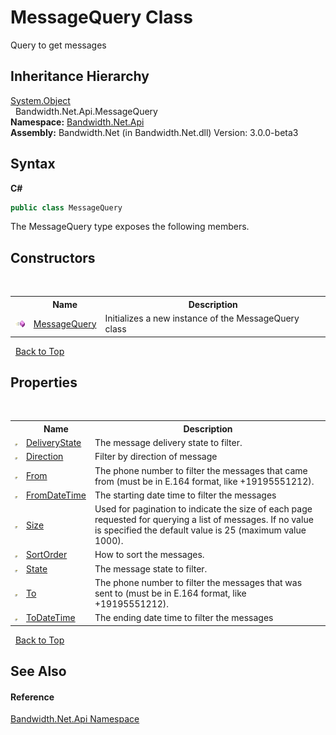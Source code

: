 ﻿# MessageQuery Class
 

Query to get messages


## Inheritance Hierarchy
<a href="http://msdn2.microsoft.com/en-us/library/e5kfa45b" target="_blank">System.Object</a><br />&nbsp;&nbsp;Bandwidth.Net.Api.MessageQuery<br />
**Namespace:**&nbsp;<a href ="N_Bandwidth_Net_Api.md">Bandwidth.Net.Api</a><br />**Assembly:**&nbsp;Bandwidth.Net (in Bandwidth.Net.dll) Version: 3.0.0-beta3

## Syntax

**C#**<br />
``` C#
public class MessageQuery
```

The MessageQuery type exposes the following members.


## Constructors
&nbsp;<table><tr><th></th><th>Name</th><th>Description</th></tr><tr><td>![Public method](media/pubmethod.gif "Public method")</td><td><a href ="M_Bandwidth_Net_Api_MessageQuery__ctor.md">MessageQuery</a></td><td>
Initializes a new instance of the MessageQuery class</td></tr></table>&nbsp;
<a href="#messagequery-class">Back to Top</a>

## Properties
&nbsp;<table><tr><th></th><th>Name</th><th>Description</th></tr><tr><td>![Public property](media/pubproperty.gif "Public property")</td><td><a href ="P_Bandwidth_Net_Api_MessageQuery_DeliveryState.md">DeliveryState</a></td><td>
The message delivery state to filter.</td></tr><tr><td>![Public property](media/pubproperty.gif "Public property")</td><td><a href ="P_Bandwidth_Net_Api_MessageQuery_Direction.md">Direction</a></td><td>
Filter by direction of message</td></tr><tr><td>![Public property](media/pubproperty.gif "Public property")</td><td><a href ="P_Bandwidth_Net_Api_MessageQuery_From.md">From</a></td><td>
The phone number to filter the messages that came from (must be in E.164 format, like +19195551212).</td></tr><tr><td>![Public property](media/pubproperty.gif "Public property")</td><td><a href ="P_Bandwidth_Net_Api_MessageQuery_FromDateTime.md">FromDateTime</a></td><td>
The starting date time to filter the messages</td></tr><tr><td>![Public property](media/pubproperty.gif "Public property")</td><td><a href ="P_Bandwidth_Net_Api_MessageQuery_Size.md">Size</a></td><td>
Used for pagination to indicate the size of each page requested for querying a list of messages. If no value is specified the default value is 25 (maximum value 1000).</td></tr><tr><td>![Public property](media/pubproperty.gif "Public property")</td><td><a href ="P_Bandwidth_Net_Api_MessageQuery_SortOrder.md">SortOrder</a></td><td>
How to sort the messages.</td></tr><tr><td>![Public property](media/pubproperty.gif "Public property")</td><td><a href ="P_Bandwidth_Net_Api_MessageQuery_State.md">State</a></td><td>
The message state to filter.</td></tr><tr><td>![Public property](media/pubproperty.gif "Public property")</td><td><a href ="P_Bandwidth_Net_Api_MessageQuery_To.md">To</a></td><td>
The phone number to filter the messages that was sent to (must be in E.164 format, like +19195551212).</td></tr><tr><td>![Public property](media/pubproperty.gif "Public property")</td><td><a href ="P_Bandwidth_Net_Api_MessageQuery_ToDateTime.md">ToDateTime</a></td><td>
The ending date time to filter the messages</td></tr></table>&nbsp;
<a href="#messagequery-class">Back to Top</a>

## See Also


#### Reference
<a href ="N_Bandwidth_Net_Api.md">Bandwidth.Net.Api Namespace</a><br />